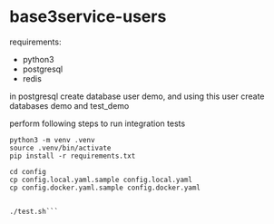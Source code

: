 # base3service-users

requirements:
  - python3
  - postgresql
  - redis


in postgresql create database user demo, and using this user create databases demo and test_demo


perform following steps to run integration tests

```
python3 -m venv .venv
source .venv/bin/activate
pip install -r requirements.txt

cd config
cp config.local.yaml.sample config.local.yaml
cp config.docker.yaml.sample config.docker.yaml


./test.sh```